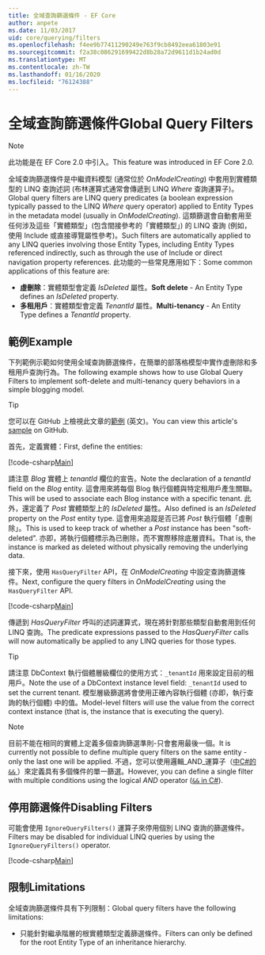 ```yaml
---
title: 全域查詢篩選條件 - EF Core
author: anpete
ms.date: 11/03/2017
uid: core/querying/filters
ms.openlocfilehash: f4ee9b77411290249e763f9cb8492eea61803e91
ms.sourcegitcommit: f2a38c086291699422d8b28a72d9611d1b24ad0d
ms.translationtype: MT
ms.contentlocale: zh-TW
ms.lasthandoff: 01/16/2020
ms.locfileid: "76124388"
---
```

# <a name="global-query-filters"></a><span data-ttu-id="9bb90-102">全域查詢篩選條件</span><span class="sxs-lookup"><span data-stu-id="9bb90-102">Global Query Filters</span></span>

> [!NOTE]
> <span data-ttu-id="9bb90-103">此功能是在 EF Core 2.0 中引入。</span><span class="sxs-lookup"><span data-stu-id="9bb90-103">This feature was introduced in EF Core 2.0.</span></span>

<span data-ttu-id="9bb90-104">全域查詢篩選條件是中繼資料模型 (通常位於 *OnModelCreating*) 中套用到實體類型的 LINQ 查詢述詞 (布林運算式通常會傳遞到 LINQ *Where* 查詢運算子)。</span><span class="sxs-lookup"><span data-stu-id="9bb90-104">Global query filters are LINQ query predicates (a boolean expression typically passed to the LINQ *Where* query operator) applied to Entity Types in the metadata model (usually in *OnModelCreating*).</span></span> <span data-ttu-id="9bb90-105">這類篩選會自動套用至任何涉及這些「實體類型」(包含間接參考的「實體類型」) 的 LINQ 查詢 (例如，使用 Include 或直接導覽屬性參考)。</span><span class="sxs-lookup"><span data-stu-id="9bb90-105">Such filters are automatically applied to any LINQ queries involving those Entity Types, including Entity Types referenced indirectly, such as through the use of Include or direct navigation property references.</span></span> <span data-ttu-id="9bb90-106">此功能的一些常見應用如下：</span><span class="sxs-lookup"><span data-stu-id="9bb90-106">Some common applications of this feature are:</span></span>

* <span data-ttu-id="9bb90-107">**虛刪除**：實體類型會定義 *IsDeleted* 屬性。</span><span class="sxs-lookup"><span data-stu-id="9bb90-107">**Soft delete** - An Entity Type defines an *IsDeleted* property.</span></span>
* <span data-ttu-id="9bb90-108">**多租用戶**：實體類型會定義 *TenantId* 屬性。</span><span class="sxs-lookup"><span data-stu-id="9bb90-108">**Multi-tenancy** - An Entity Type defines a *TenantId* property.</span></span>

## <a name="example"></a><span data-ttu-id="9bb90-109">範例</span><span class="sxs-lookup"><span data-stu-id="9bb90-109">Example</span></span>

<span data-ttu-id="9bb90-110">下列範例示範如何使用全域查詢篩選條件，在簡單的部落格模型中實作虛刪除和多租用戶查詢行為。</span><span class="sxs-lookup"><span data-stu-id="9bb90-110">The following example shows how to use Global Query Filters to implement soft-delete and multi-tenancy query behaviors in a simple blogging model.</span></span>

> [!TIP]
> <span data-ttu-id="9bb90-111">您可以在 GitHub 上檢視此文章的[範例](https://github.com/aspnet/EntityFramework.Docs/tree/master/samples/core/QueryFilters) \(英文\)。</span><span class="sxs-lookup"><span data-stu-id="9bb90-111">You can view this article's [sample](https://github.com/aspnet/EntityFramework.Docs/tree/master/samples/core/QueryFilters) on GitHub.</span></span>

<span data-ttu-id="9bb90-112">首先，定義實體：</span><span class="sxs-lookup"><span data-stu-id="9bb90-112">First, define the entities:</span></span>

[!code-csharp[Main](../../../samples/core/QueryFilters/Program.cs#Entities)]

<span data-ttu-id="9bb90-113">請注意 _Blog_ 實體上 _tenantId_ 欄位的宣告。</span><span class="sxs-lookup"><span data-stu-id="9bb90-113">Note the declaration of a _tenantId_ field on the _Blog_ entity.</span></span> <span data-ttu-id="9bb90-114">這會用來將每個 Blog 執行個體與特定租用戶產生關聯。</span><span class="sxs-lookup"><span data-stu-id="9bb90-114">This will be used to associate each Blog instance with a specific tenant.</span></span> <span data-ttu-id="9bb90-115">此外，還定義了 _Post_ 實體類型上的 _IsDeleted_ 屬性。</span><span class="sxs-lookup"><span data-stu-id="9bb90-115">Also defined is an _IsDeleted_ property on the _Post_ entity type.</span></span> <span data-ttu-id="9bb90-116">這會用來追蹤是否已將 _Post_ 執行個體「虛刪除」。</span><span class="sxs-lookup"><span data-stu-id="9bb90-116">This is used to keep track of whether a _Post_ instance has been "soft-deleted".</span></span> <span data-ttu-id="9bb90-117">亦即，將執行個體標示為已刪除，而不實際移除底層資料。</span><span class="sxs-lookup"><span data-stu-id="9bb90-117">That is, the instance is marked as deleted without physically removing the underlying data.</span></span>

<span data-ttu-id="9bb90-118">接下來，使用 `HasQueryFilter` API，在 _OnModelCreating_ 中設定查詢篩選條件。</span><span class="sxs-lookup"><span data-stu-id="9bb90-118">Next, configure the query filters in _OnModelCreating_ using the `HasQueryFilter` API.</span></span>

[!code-csharp[Main](../../../samples/core/QueryFilters/Program.cs#Configuration)]

<span data-ttu-id="9bb90-119">傳遞到 _HasQueryFilter_ 呼叫的述詞運算式，現在將針對那些類型自動套用到任何 LINQ 查詢。</span><span class="sxs-lookup"><span data-stu-id="9bb90-119">The predicate expressions passed to the _HasQueryFilter_ calls will now automatically be applied to any LINQ queries for those types.</span></span>

> [!TIP]
> <span data-ttu-id="9bb90-120">請注意 DbContext 執行個體層級欄位的使用方式：`_tenantId` 用來設定目前的租用戶。</span><span class="sxs-lookup"><span data-stu-id="9bb90-120">Note the use of a DbContext instance level field: `_tenantId` used to set the current tenant.</span></span> <span data-ttu-id="9bb90-121">模型層級篩選將會使用正確內容執行個體 (亦即，執行查詢的執行個體) 中的值。</span><span class="sxs-lookup"><span data-stu-id="9bb90-121">Model-level filters will use the value from the correct context instance (that is, the instance that is executing the query).</span></span>

> [!NOTE]
> <span data-ttu-id="9bb90-122">目前不能在相同的實體上定義多個查詢篩選準則-只會套用最後一個。</span><span class="sxs-lookup"><span data-stu-id="9bb90-122">It is currently not possible to define multiple query filters on the same entity - only the last one will be applied.</span></span> <span data-ttu-id="9bb90-123">不過，您可以使用邏輯_AND_運算子（[中C#的`&&` ](https://docs.microsoft.com/dotnet/csharp/language-reference/operators/boolean-logical-operators#conditional-logical-and-operator-)）來定義具有多個條件的單一篩選。</span><span class="sxs-lookup"><span data-stu-id="9bb90-123">However, you can define a single filter with multiple conditions using the logical _AND_ operator ([`&&` in C#](https://docs.microsoft.com/dotnet/csharp/language-reference/operators/boolean-logical-operators#conditional-logical-and-operator-)).</span></span>

## <a name="disabling-filters"></a><span data-ttu-id="9bb90-124">停用篩選條件</span><span class="sxs-lookup"><span data-stu-id="9bb90-124">Disabling Filters</span></span>

<span data-ttu-id="9bb90-125">可能會使用 `IgnoreQueryFilters()` 運算子來停用個別 LINQ 查詢的篩選條件。</span><span class="sxs-lookup"><span data-stu-id="9bb90-125">Filters may be disabled for individual LINQ queries by using the `IgnoreQueryFilters()` operator.</span></span>

[!code-csharp[Main](../../../samples/core/QueryFilters/Program.cs#IgnoreFilters)]

## <a name="limitations"></a><span data-ttu-id="9bb90-126">限制</span><span class="sxs-lookup"><span data-stu-id="9bb90-126">Limitations</span></span>

<span data-ttu-id="9bb90-127">全域查詢篩選條件具有下列限制：</span><span class="sxs-lookup"><span data-stu-id="9bb90-127">Global query filters have the following limitations:</span></span>

* <span data-ttu-id="9bb90-128">只能針對繼承階層的根實體類型定義篩選條件。</span><span class="sxs-lookup"><span data-stu-id="9bb90-128">Filters can only be defined for the root Entity Type of an inheritance hierarchy.</span></span>
